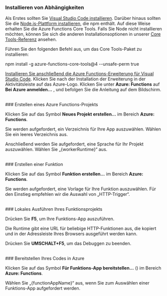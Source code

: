 ### <a name="install-dependencies"></a>Installieren von Abhängigkeiten

Als Erstes sollten Sie <a href="https://go.microsoft.com/fwlink/?linkid=2016593" target="_blank">Visual Studio Code installieren</a>. Darüber hinaus sollten Sie die <a href="https://go.microsoft.com/fwlink/?linkid=2016195" target="_blank">Node.js-Plattform installieren</a>, die npm enthält. Auf diese Weise erhalten Sie die Azure Functions Core Tools. Falls Sie Node nicht installieren möchten, können Sie sich die anderen Installationsoptionen in unserer <a href="https://go.microsoft.com/fwlink/?linkid=2016192" target="_blank">Core Tools-Referenz</a> ansehen.

Führen Sie den folgenden Befehl aus, um das Core Tools-Paket zu installieren:

<MarkdownHighlighter>npm install -g azure-functions-core-tools@4 --unsafe-perm true</MarkdownHighlighter>

<a href="https://go.microsoft.com/fwlink/?linkid=2016800" target="_blank">Installieren Sie anschließend die Azure Functions-Erweiterung für Visual Studio Code</a>. Klicken Sie nach der Installation der Erweiterung in der Aktivitätsleiste auf das Azure-Logo. Klicken Sie unter **Azure: Functions** auf **Bei Azure anmelden...** , und befolgen Sie die Anleitung auf dem Bildschirm.

<br/>
### <a name="create-an-azure-functions-project"></a>Erstellen eines Azure Functions-Projekts

Klicken Sie auf das Symbol **Neues Projekt erstellen…** im Bereich **Azure: Functions**.

Sie werden aufgefordert, ein Verzeichnis für Ihre App auszuwählen. Wählen Sie ein leeres Verzeichnis aus.

Anschließend werden Sie aufgefordert, eine Sprache für Ihr Projekt auszuwählen. Wählen Sie „{workerRuntime}“ aus.

<br/>
### <a name="create-a-function"></a>Erstellen einer Funktion

Klicken Sie auf das Symbol **Funktion erstellen…** im Bereich **Azure: Functions**.

Sie werden aufgefordert, eine Vorlage für Ihre Funktion auszuwählen. Für den Einstieg empfehlen wir die Auswahl von „HTTP-Trigger“.

<br/>
### <a name="run-your-function-project-locally"></a>Lokales Ausführen Ihres Funktionsprojekts

Drücken Sie **F5**, um Ihre Funktions-App auszuführen.

Die Runtime gibt eine URL für beliebige HTTP-Funktionen aus, die kopiert und in der Adressleiste Ihres Browsers ausgeführt werden kann.

Drücken Sie **UMSCHALT+F5**, um das Debuggen zu beenden.

<br/>
### <a name="deploy-your-code-to-azure"></a>Bereitstellen Ihres Codes in Azure

Klicken Sie auf das Symbol **Für Funktions-App bereitstellen…** (<ChevronUp/>) im Bereich **Azure: Functions**.

Wählen Sie „{functionAppName}“ aus, wenn Sie zum Auswählen einer Funktions-App aufgefordert werden.
